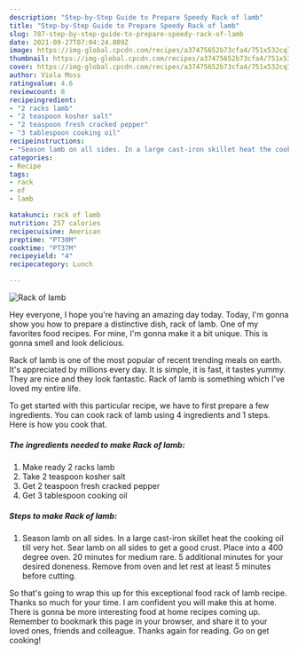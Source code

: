 ```yaml
---
description: "Step-by-Step Guide to Prepare Speedy Rack of lamb"
title: "Step-by-Step Guide to Prepare Speedy Rack of lamb"
slug: 787-step-by-step-guide-to-prepare-speedy-rack-of-lamb
date: 2021-09-27T07:04:24.809Z
image: https://img-global.cpcdn.com/recipes/a37475652b73cfa4/751x532cq70/rack-of-lamb-recipe-main-photo.jpg
thumbnail: https://img-global.cpcdn.com/recipes/a37475652b73cfa4/751x532cq70/rack-of-lamb-recipe-main-photo.jpg
cover: https://img-global.cpcdn.com/recipes/a37475652b73cfa4/751x532cq70/rack-of-lamb-recipe-main-photo.jpg
author: Viola Moss
ratingvalue: 4.6
reviewcount: 8
recipeingredient:
- "2 racks lamb"
- "2 teaspoon kosher salt"
- "2 teaspoon fresh cracked pepper"
- "3 tablespoon cooking oil"
recipeinstructions:
- "Season lamb on all sides. In a large cast-iron skillet heat the cooking oil till very hot. Sear lamb on all sides to get a good crust. Place into a 400 degree oven. 20 minutes for medium rare. 5 additional minutes for your desired doneness. Remove from oven and let rest at least 5 minutes before cutting."
categories:
- Recipe
tags:
- rack
- of
- lamb

katakunci: rack of lamb 
nutrition: 257 calories
recipecuisine: American
preptime: "PT30M"
cooktime: "PT37M"
recipeyield: "4"
recipecategory: Lunch

---
```



![Rack of lamb](https://img-global.cpcdn.com/recipes/a37475652b73cfa4/751x532cq70/rack-of-lamb-recipe-main-photo.jpg)

Hey everyone, I hope you're having an amazing day today. Today, I'm gonna show you how to prepare a distinctive dish, rack of lamb. One of my favorites food recipes. For mine, I'm gonna make it a bit unique. This is gonna smell and look delicious.



Rack of lamb is one of the most popular of recent trending meals on earth. It's appreciated by millions every day. It is simple, it is fast, it tastes yummy. They are nice and they look fantastic. Rack of lamb is something which I've loved my entire life.


To get started with this particular recipe, we have to first prepare a few ingredients. You can cook rack of lamb using 4 ingredients and 1 steps. Here is how you cook that.

<!--inarticleads1-->

##### The ingredients needed to make Rack of lamb:

1. Make ready 2 racks lamb
1. Take 2 teaspoon kosher salt
1. Get 2 teaspoon fresh cracked pepper
1. Get 3 tablespoon cooking oil




<!--inarticleads2-->

##### Steps to make Rack of lamb:

1. Season lamb on all sides. In a large cast-iron skillet heat the cooking oil till very hot. Sear lamb on all sides to get a good crust. Place into a 400 degree oven. 20 minutes for medium rare. 5 additional minutes for your desired doneness. Remove from oven and let rest at least 5 minutes before cutting.




So that's going to wrap this up for this exceptional food rack of lamb recipe. Thanks so much for your time. I am confident you will make this at home. There is gonna be more interesting food at home recipes coming up. Remember to bookmark this page in your browser, and share it to your loved ones, friends and colleague. Thanks again for reading. Go on get cooking!

